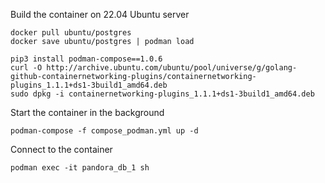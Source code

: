 
Build the container on 22.04 Ubuntu server
```
docker pull ubuntu/postgres
docker save ubuntu/postgres | podman load

pip3 install podman-compose==1.0.6
curl -O http://archive.ubuntu.com/ubuntu/pool/universe/g/golang-github-containernetworking-plugins/containernetworking-plugins_1.1.1+ds1-3build1_amd64.deb
sudo dpkg -i containernetworking-plugins_1.1.1+ds1-3build1_amd64.deb
```

Start the container in the background
```
podman-compose -f compose_podman.yml up -d
```

Connect to the container
```
podman exec -it pandora_db_1 sh
```